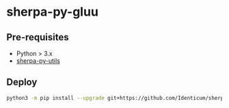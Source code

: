 # sherpa-py-gluu

## Pre-requisites
- Python > 3.x
- [sherpa-py-utils](https://github.com/Identicum/sherpa-py-utils)

## Deploy
```sh
python3 -m pip install --upgrade git+https://github.com/Identicum/sherpa-py-gluu.git@main
```
